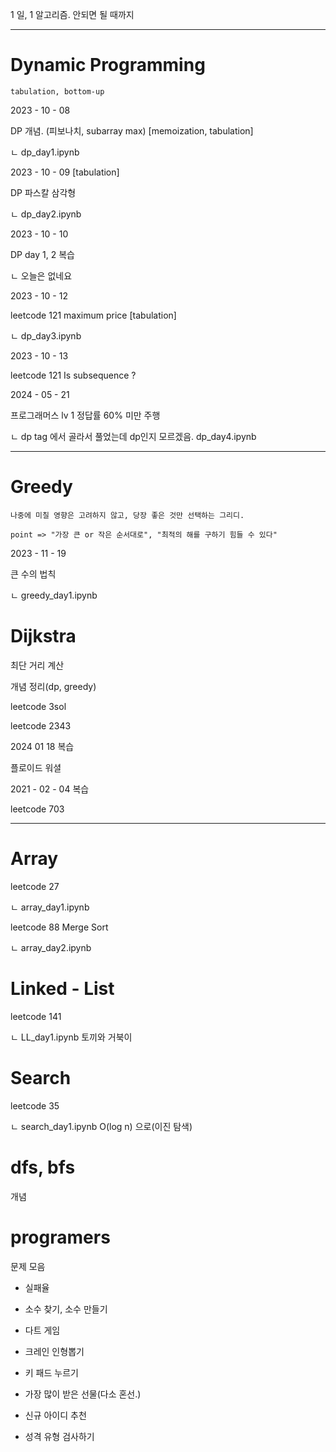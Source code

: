 1 일, 1 알고리즘. 안되면 될 때까지

-------------------------------------------
# Dynamic Programming

```
tabulation, bottom-up
```

2023 - 10 - 08 

DP 개념. (피보나치, subarray max) [memoization, tabulation]

ㄴ dp_day1.ipynb

2023 - 10 - 09 [tabulation]

DP 파스칼 삼각형

ㄴ dp_day2.ipynb

2023 - 10 - 10

DP day 1, 2 복습

ㄴ 오늘은 없네요

2023 - 10 - 12

leetcode 121 maximum price [tabulation]

ㄴ dp_day3.ipynb 

2023 - 10 - 13

leetcode 121 Is subsequence ? 

2024 - 05 - 21

프로그래머스 lv 1 정답률 60% 미만 주행

ㄴ dp tag 에서 골라서 풀었는데 dp인지 모르겠음. dp_day4.ipynb

-------------------------------------------

# Greedy 
```
나중에 미칠 영향은 고려하지 않고, 당장 좋은 것만 선택하는 그리디.

point => "가장 큰 or 작은 순서대로", "최적의 해를 구하기 힘들 수 있다"
```
2023 - 11 - 19 

큰 수의 법칙 

ㄴ greedy_day1.ipynb

# Dijkstra 

최단 거리 계산 

개념 정리(dp, greedy)

leetcode 3sol

leetcode 2343

2024 01 18 복습

플로이드 워셜

2021 - 02 - 04 복습

leetcode 703

-------------------------------------------

# Array

leetcode 27 

ㄴ array_day1.ipynb

leetcode 88 Merge Sort

ㄴ array_day2.ipynb


# Linked - List

leetcode 141

ㄴ LL_day1.ipynb 토끼와 거북이

# Search

leetcode 35

ㄴ search_day1.ipynb O(log n) 으로(이진 탐색)

# dfs, bfs

개념

# programers

문제 모음 

- 실패율 

- 소수 찾기, 소수 만들기

- 다트 게임

- 크레인 인형뽑기

- 키 패드 누르기

- 가장 많이 받은 선물(다소 혼선.)

- 신규 아이디 추천

- 성격 유형 검사하기